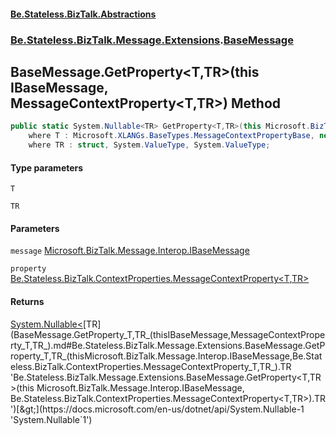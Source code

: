 #### [Be.Stateless.BizTalk.Abstractions](README.md 'README')
### [Be.Stateless.BizTalk.Message.Extensions](Be.Stateless.BizTalk.Message.Extensions.md 'Be.Stateless.BizTalk.Message.Extensions').[BaseMessage](BaseMessage.md 'Be.Stateless.BizTalk.Message.Extensions.BaseMessage')

## BaseMessage.GetProperty<T,TR>(this IBaseMessage, MessageContextProperty<T,TR>) Method

```csharp
public static System.Nullable<TR> GetProperty<T,TR>(this Microsoft.BizTalk.Message.Interop.IBaseMessage message, Be.Stateless.BizTalk.ContextProperties.MessageContextProperty<T,TR> property)
    where T : Microsoft.XLANGs.BaseTypes.MessageContextPropertyBase, new()
    where TR : struct, System.ValueType, System.ValueType;
```
#### Type parameters

<a name='Be.Stateless.BizTalk.Message.Extensions.BaseMessage.GetProperty_T,TR_(thisMicrosoft.BizTalk.Message.Interop.IBaseMessage,Be.Stateless.BizTalk.ContextProperties.MessageContextProperty_T,TR_).T'></a>

`T`

<a name='Be.Stateless.BizTalk.Message.Extensions.BaseMessage.GetProperty_T,TR_(thisMicrosoft.BizTalk.Message.Interop.IBaseMessage,Be.Stateless.BizTalk.ContextProperties.MessageContextProperty_T,TR_).TR'></a>

`TR`
#### Parameters

<a name='Be.Stateless.BizTalk.Message.Extensions.BaseMessage.GetProperty_T,TR_(thisMicrosoft.BizTalk.Message.Interop.IBaseMessage,Be.Stateless.BizTalk.ContextProperties.MessageContextProperty_T,TR_).message'></a>

`message` [Microsoft.BizTalk.Message.Interop.IBaseMessage](https://docs.microsoft.com/en-us/dotnet/api/Microsoft.BizTalk.Message.Interop.IBaseMessage 'Microsoft.BizTalk.Message.Interop.IBaseMessage')

<a name='Be.Stateless.BizTalk.Message.Extensions.BaseMessage.GetProperty_T,TR_(thisMicrosoft.BizTalk.Message.Interop.IBaseMessage,Be.Stateless.BizTalk.ContextProperties.MessageContextProperty_T,TR_).property'></a>

`property` [Be.Stateless.BizTalk.ContextProperties.MessageContextProperty&lt;](MessageContextProperty_T,TR_.md 'Be.Stateless.BizTalk.ContextProperties.MessageContextProperty<T,TR>')[T](BaseMessage.GetProperty_T,TR_(thisIBaseMessage,MessageContextProperty_T,TR_).md#Be.Stateless.BizTalk.Message.Extensions.BaseMessage.GetProperty_T,TR_(thisMicrosoft.BizTalk.Message.Interop.IBaseMessage,Be.Stateless.BizTalk.ContextProperties.MessageContextProperty_T,TR_).T 'Be.Stateless.BizTalk.Message.Extensions.BaseMessage.GetProperty<T,TR>(this Microsoft.BizTalk.Message.Interop.IBaseMessage, Be.Stateless.BizTalk.ContextProperties.MessageContextProperty<T,TR>).T')[,](MessageContextProperty_T,TR_.md 'Be.Stateless.BizTalk.ContextProperties.MessageContextProperty<T,TR>')[TR](BaseMessage.GetProperty_T,TR_(thisIBaseMessage,MessageContextProperty_T,TR_).md#Be.Stateless.BizTalk.Message.Extensions.BaseMessage.GetProperty_T,TR_(thisMicrosoft.BizTalk.Message.Interop.IBaseMessage,Be.Stateless.BizTalk.ContextProperties.MessageContextProperty_T,TR_).TR 'Be.Stateless.BizTalk.Message.Extensions.BaseMessage.GetProperty<T,TR>(this Microsoft.BizTalk.Message.Interop.IBaseMessage, Be.Stateless.BizTalk.ContextProperties.MessageContextProperty<T,TR>).TR')[&gt;](MessageContextProperty_T,TR_.md 'Be.Stateless.BizTalk.ContextProperties.MessageContextProperty<T,TR>')

#### Returns
[System.Nullable&lt;](https://docs.microsoft.com/en-us/dotnet/api/System.Nullable-1 'System.Nullable`1')[TR](BaseMessage.GetProperty_T,TR_(thisIBaseMessage,MessageContextProperty_T,TR_).md#Be.Stateless.BizTalk.Message.Extensions.BaseMessage.GetProperty_T,TR_(thisMicrosoft.BizTalk.Message.Interop.IBaseMessage,Be.Stateless.BizTalk.ContextProperties.MessageContextProperty_T,TR_).TR 'Be.Stateless.BizTalk.Message.Extensions.BaseMessage.GetProperty<T,TR>(this Microsoft.BizTalk.Message.Interop.IBaseMessage, Be.Stateless.BizTalk.ContextProperties.MessageContextProperty<T,TR>).TR')[&gt;](https://docs.microsoft.com/en-us/dotnet/api/System.Nullable-1 'System.Nullable`1')